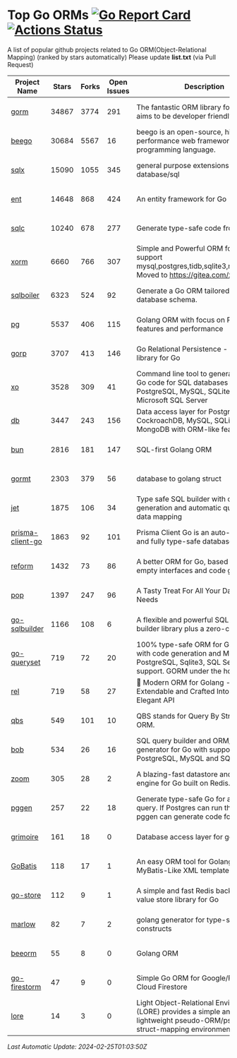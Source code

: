 # Top Go ORMs [![Go Report Card](https://goreportcard.com/badge/github.com/d-tsuji/awesome-go-orms)](https://goreportcard.com/report/github.com/d-tsuji/awesome-go-orms) [![Actions Status](https://github.com/d-tsuji/awesome-go-orms/workflows/CI/badge.svg)](https://github.com/d-tsuji/awesome-go-orms/actions)
A list of popular github projects related to Go ORM(Object-Relational Mapping) (ranked by stars automatically)
Please update **list.txt** (via Pull Request)

| Project Name | Stars | Forks | Open Issues | Description | Last Update |
| ------------ | ----- | ----- | ----------- | ----------- | ----------- |
| [gorm](https://github.com/go-gorm/gorm) | 34867 | 3774 | 291 | The fantastic ORM library for Golang, aims to be developer friendly | 2024-02-24 22:54:54 |
| [beego](https://github.com/beego/beego) | 30684 | 5567 | 16 | beego is an open-source, high-performance web framework for the Go programming language. | 2024-02-24 04:09:06 |
| [sqlx](https://github.com/jmoiron/sqlx) | 15090 | 1055 | 345 | general purpose extensions to golang's database/sql | 2024-02-25 00:15:58 |
| [ent](https://github.com/ent/ent) | 14648 | 868 | 424 | An entity framework for Go | 2024-02-24 20:32:40 |
| [sqlc](https://github.com/sqlc-dev/sqlc) | 10240 | 678 | 277 | Generate type-safe code from SQL | 2024-02-24 20:49:01 |
| [xorm](https://github.com/go-xorm/xorm) | 6660 | 766 | 307 | Simple and Powerful ORM for Go, support mysql,postgres,tidb,sqlite3,mssql,oracle, Moved to https://gitea.com/xorm/xorm | 2024-02-24 20:23:01 |
| [sqlboiler](https://github.com/volatiletech/sqlboiler) | 6323 | 524 | 92 | Generate a Go ORM tailored to your database schema. | 2024-02-24 20:28:00 |
| [pg](https://github.com/go-pg/pg) | 5537 | 406 | 115 | Golang ORM with focus on PostgreSQL features and performance | 2024-02-23 18:18:22 |
| [gorp](https://github.com/go-gorp/gorp) | 3707 | 413 | 146 | Go Relational Persistence - an ORM-ish library for Go | 2024-02-17 16:23:14 |
| [xo](https://github.com/xo/xo) | 3528 | 309 | 41 | Command line tool to generate idiomatic Go code for SQL databases supporting PostgreSQL, MySQL, SQLite, Oracle, and Microsoft SQL Server | 2024-02-23 19:04:26 |
| [db](https://github.com/upper/db) | 3447 | 243 | 156 | Data access layer for PostgreSQL, CockroachDB, MySQL, SQLite and MongoDB with ORM-like features. | 2024-02-24 20:28:42 |
| [bun](https://github.com/uptrace/bun) | 2816 | 181 | 147 | SQL-first Golang ORM | 2024-02-24 17:11:26 |
| [gormt](https://github.com/xxjwxc/gormt) | 2303 | 379 | 56 | database to golang struct | 2024-02-21 05:02:29 |
| [jet](https://github.com/go-jet/jet) | 1875 | 106 | 34 | Type safe SQL builder with code generation and automatic query result data mapping | 2024-02-24 18:54:11 |
| [prisma-client-go](https://github.com/steebchen/prisma-client-go) | 1863 | 92 | 101 | Prisma Client Go is an auto-generated and fully type-safe database client | 2024-02-23 20:01:13 |
| [reform](https://github.com/go-reform/reform) | 1432 | 73 | 86 | A better ORM for Go, based on non-empty interfaces and code generation. | 2024-02-24 10:23:01 |
| [pop](https://github.com/gobuffalo/pop) | 1397 | 247 | 96 | A Tasty Treat For All Your Database Needs | 2024-02-24 21:27:56 |
| [go-sqlbuilder](https://github.com/huandu/go-sqlbuilder) | 1166 | 108 | 6 | A flexible and powerful SQL string builder library plus a zero-config ORM. | 2024-02-24 13:07:23 |
| [go-queryset](https://github.com/jirfag/go-queryset) | 719 | 72 | 20 | 100% type-safe ORM for Go (Golang) with code generation and MySQL, PostgreSQL, Sqlite3, SQL Server support. GORM under the hood. | 2024-02-20 07:00:48 |
| [rel](https://github.com/go-rel/rel) | 719 | 58 | 27 | :gem: Modern ORM for Golang - Testable, Extendable and Crafted Into a Clean and Elegant API | 2024-02-23 19:43:23 |
| [qbs](https://github.com/coocood/qbs) | 549 | 101 | 10 | QBS stands for Query By Struct. A Go ORM. | 2024-02-14 06:38:33 |
| [bob](https://github.com/stephenafamo/bob) | 534 | 26 | 16 | SQL query builder and ORM/Factory generator for Go with support for PostgreSQL, MySQL and SQLite | 2024-02-21 14:43:02 |
| [zoom](https://github.com/albrow/zoom) | 305 | 28 | 2 | A blazing-fast datastore and querying engine for Go built on Redis. | 2024-02-21 06:22:12 |
| [pggen](https://github.com/jschaf/pggen) | 257 | 22 | 18 | Generate type-safe Go for any Postgres query. If Postgres can run the query, pggen can generate code for it. | 2024-02-17 16:50:15 |
| [grimoire](https://github.com/Fs02/grimoire) | 161 | 18 | 0 | Database access layer for golang | 2024-02-21 01:49:58 |
| [GoBatis](https://github.com/mei-rune/GoBatis) | 118 | 17 | 1 | An easy ORM tool for Golang, support MyBatis-Like XML template SQL | 2023-12-12 08:07:15 |
| [go-store](https://github.com/gosuri/go-store) | 112 | 9 | 1 | A simple and fast Redis backed key-value store library for Go | 2023-09-25 03:42:25 |
| [marlow](https://github.com/dadleyy/marlow) | 82 | 7 | 2 | golang generator for type-safe sql api constructs | 2024-01-25 13:28:04 |
| [beeorm](https://github.com/latolukasz/beeorm) | 55 | 8 | 0 | Golang ORM | 2024-01-09 19:00:44 |
| [go-firestorm](https://github.com/jschoedt/go-firestorm) | 47 | 9 | 0 | Simple Go ORM for Google/Firebase Cloud Firestore | 2023-09-25 03:41:53 |
| [lore](https://github.com/abrahambotros/lore) | 14 | 3 | 0 | Light Object-Relational Environment (LORE) provides a simple and lightweight pseudo-ORM/pseudo-struct-mapping environment for Go | 2023-09-25 08:03:17 |

*Last Automatic Update: 2024-02-25T01:03:50Z*